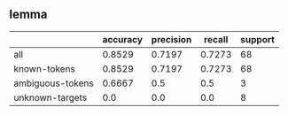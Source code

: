 
## lemma

|                  | accuracy | precision | recall | support |
|------------------|----------|-----------|--------|---------|
| all              | 0.8529   | 0.7197    | 0.7273 | 68      |
| known-tokens     | 0.8529   | 0.7197    | 0.7273 | 68      |
| ambiguous-tokens | 0.6667   | 0.5       | 0.5    | 3       |
| unknown-targets  | 0.0      | 0.0       | 0.0    | 8       |

